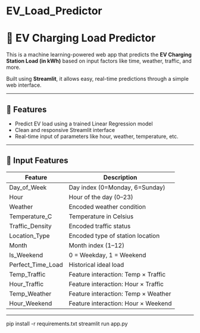 # EV_Load_Predictor


# 🔋 EV Charging Load Predictor

This is a machine learning-powered web app that predicts the **EV Charging Station Load (in kWh)** based on input factors like time, weather, traffic, and more.

Built using **Streamlit**, it allows easy, real-time predictions through a simple web interface.

---

## 🚀 Features

- Predict EV load using a trained Linear Regression model
- Clean and responsive Streamlit interface
- Real-time input of parameters like hour, weather, temperature, etc.

---

## 🧪 Input Features

| Feature              | Description                            |
|----------------------|----------------------------------------|
| Day_of_Week          | Day index (0=Monday, 6=Sunday)         |
| Hour                 | Hour of the day (0–23)                 |
| Weather              | Encoded weather condition              |
| Temperature_C        | Temperature in Celsius                 |
| Traffic_Density      | Encoded traffic status                 |
| Location_Type        | Encoded type of station location       |
| Month                | Month index (1–12)                     |
| Is_Weekend           | 0 = Weekday, 1 = Weekend               |
| Perfect_Time_Load    | Historical ideal load                  |
| Temp_Traffic         | Feature interaction: Temp × Traffic    |
| Hour_Traffic         | Feature interaction: Hour × Traffic    |
| Temp_Weather         | Feature interaction: Temp × Weather    |
| Hour_Weekend         | Feature interaction: Hour × Weekend    |

---


pip install -r requirements.txt
streamlit run app.py
